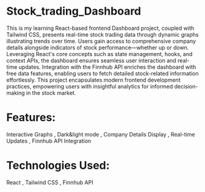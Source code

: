 # Stock_trading_Dashboard

This is my learning React-based frontend Dashboard project, coupled with Tailwind CSS, presents real-time stock trading data through dynamic graphs illustrating trends over time.
Users gain access to comprehensive company details alongside indicators of stock performance—whether up or down. 
Leveraging React's core concepts such as state management, hooks, and context APIs,
the dashboard ensures seamless user interaction and real-time updates. Integration with the Finnhub API enriches the dashboard with free data features, 
enabling users to fetch detailed stock-related information effortlessly. This project encapsulates modern frontend development practices,
empowering users with insightful analytics for informed decision-making in the stock market.

# Features:

Interactive Graphs ,
Dark&light mode ,
Company Details Display ,
Real-time Updates , 
Finnhub API Integration

# Technologies Used:

React ,
Tailwind CSS ,
Finnhub API
